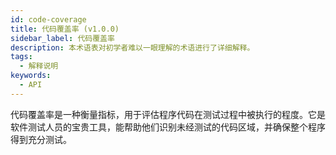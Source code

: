 ```yaml
---
id: code-coverage
title: 代码覆盖率 (v1.0.0)
sidebar_label: 代码覆盖率
description: 本术语表对初学者难以一眼理解的术语进行了详细解释。
tags:
  - 解释说明
keywords:
  - API
---
```


代码覆盖率是一种衡量指标，用于评估程序代码在测试过程中被执行的程度。它是软件测试人员的宝贵工具，能帮助他们识别未经测试的代码区域，并确保整个程序得到充分测试。